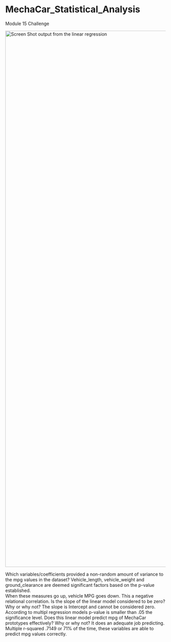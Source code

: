 # MechaCar_Statistical_Analysis
Module 15 Challenge 

<img width="1680" alt="Screen Shot output from the linear regression" src="https://user-images.githubusercontent.com/97544078/171928076-357baab8-013d-4938-a6ad-3c74f0bd8f1e.png">

Which variables/coefficients provided a non-random amount of variance to the mpg values in the dataset?
  Vehicle_length, vehicle_weight and ground_clearance are deemed significant factors based on the p-value established.  
  When these measures go up, vehicle MPG goes down. This a negative relational correlation. 
Is the slope of the linear model considered to be zero? Why or why not?
  The slope is Intercept and cannot be considered zero.  According to multipl regression models p-value is smaller than .05 the significance level.
Does this linear model predict mpg of MechaCar prototypes effectively? Why or why not?
  It does an adequate job predicting. Multiple r-squared .7149 or 71% of the time, these variables are able to predict mpg values correctly.  
